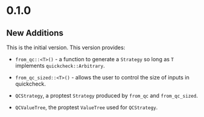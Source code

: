 # 0.1.0

## New Additions

This is the initial version. This version provides:

- `from_qc::<T>()` - a function to generate a `Strategy` so long as `T`
  implements `quickcheck::Arbitrary`.

- `from_qc_sized::<T>()` - allows the user to control the size of inputs in
  quickcheck.

- `QCStrategy`, a proptest `Strategy` produced by `from_qc` and `from_qc_sized`.

- `QCValueTree`, the proptest `ValueTree` used for `QCStrategy`.
